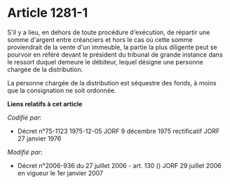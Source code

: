 # Article 1281-1

S'il y a lieu, en dehors de toute procédure d'exécution, de répartir une somme d'argent entre créanciers et hors le cas où
cette somme proviendrait de la vente d'un immeuble, la partie la plus diligente peut se pourvoir en référé devant le
président du tribunal de grande instance dans le ressort duquel demeure le débiteur, lequel désigne une personne chargée de
la distribution.

La personne chargée de la distribution est séquestre des fonds, à moins que la consignation ne soit ordonnée.

**Liens relatifs à cet article**

_Codifié par_:

  - Décret n°75-1123 1975-12-05 JORF 9 décembre 1975 rectificatif JORF 27 janvier 1976

_Modifié par_:

  - Décret n°2006-936 du 27 juillet 2006 - art. 130 () JORF 29 juillet 2006 en vigueur le 1er janvier 2007
